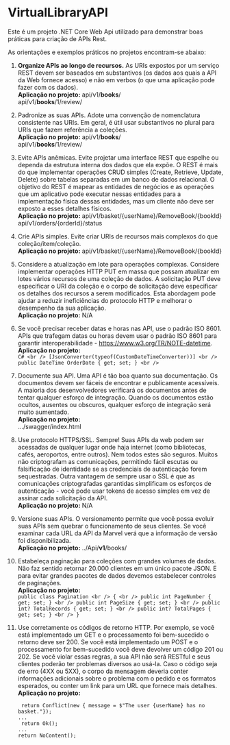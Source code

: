 # VirtualLibraryAPI

Este é um projeto .NET Core Web Api utilizado para demonstrar boas práticas para criação de APIs Rest.

As orientações e exemplos práticos no projetos encontram-se abaixo:

1. **Organize APIs ao longo de recursos.** As URIs expostos por um serviço REST devem ser baseados em
substantivos (os dados aos quais a API da Web fornece acesso) e não em verbos (o que uma aplicação pode
fazer com os dados). <br />
**Aplicação no projeto:** api/v1/**books**/ <br />
                          api/v1/**books**/1/review/

2. Padronize as suas APIs. Adote uma convenção de nomenclatura consistente nas URIs. Em geral, é útil usar
substantivos no plural para URIs que fazem referência a coleções. <br />
**Aplicação no projeto:** api/v1/**books**/ <br />
                          api/v1/**books**/1/review/

3. Evite APIs anêmicas. Evite projetar uma interface REST que espelhe ou dependa da estrutura interna dos
dados que ela expõe. O REST é mais do que implementar operações CRUD simples (Create, Retrieve, Update,
Delete) sobre tabelas separadas em um banco de dados relacional. O objetivo do REST é mapear as entidades
de negócios e as operações que um aplicativo pode executar nessas entidades para a implementação física dessas entidades, mas um cliente não deve ser exposto a esses detalhes físicos. <br />
**Aplicação no projeto:** api/v1/basket/{userName}/RemoveBook/{bookId} <br />
                          api/v1/orders/{orderId}/status

4. Crie APIs simples. Evite criar URIs de recursos mais complexos do que coleção/item/coleção. <br />
**Aplicação no projeto:**  api/v1/basket/{userName}/RemoveBook/{bookId}

5. Considere a atualização em lote para operações complexas. Considere implementar operações HTTP PUT
em massa que possam atualizar em lotes vários recursos de uma coleção de dados. A solicitação PUT deve
especificar o URI da coleção e o corpo de solicitação deve especificar os detalhes dos recursos a serem
modificados. Esta abordagem pode ajudar a reduzir ineficiências do protocolo HTTP e melhorar o desempenho
da sua aplicação.<br />
**Aplicação no projeto:** N/A

6. Se você precisar receber datas e horas nas API, use o padrão ISO 8601. APIs que trafegam datas ou horas
devem usar o padrão ISO 8601 para garantir interoperabilidade - https://www.w3.org/TR/NOTE-datetime. <br />
**Aplicação no projeto:**  
            ```C# <br />
            [JsonConverter(typeof(CustomDateTimeConverter))] <br />
            public DateTime OrderDate { get; set; } <br />
            ```
7. Documente sua API. Uma API é tão boa quanto sua documentação. Os documentos devem ser fáceis de
encontrar e publicamente acessíveis. A maioria dos desenvolvedores verificará os documentos antes de tentar
qualquer esforço de integração. Quando os documentos estão ocultos, ausentes ou obscuros, qualquer esforço
de integração será muito aumentado. <br />
**Aplicação no projeto:** <br />
            .../swagger/index.html

8. Use protocolo HTTPS/SSL. Sempre! Suas APIs da web podem ser acessadas de qualquer lugar onde haja
internet (como bibliotecas, cafés, aeroportos, entre outros). Nem todos estes são seguros. Muitos não
criptografam as comunicações, permitindo fácil escutas ou falsificação de identidade se as credenciais de
autenticação forem sequestradas. Outra vantagem de sempre usar o SSL é que as comunicações criptografadas
garantidas simplificam os esforços de autenticação - você pode usar tokens de acesso simples em vez de assinar cada solicitação da API. <br />
**Aplicação no projeto:**  N/A

9. Versione suas APIs. O versionamento permite que você possa evoluir suas APIs sem quebrar o
funcionamento de seus clientes. Se você examinar cada URL da API da Marvel verá que a informação de versão
foi disponibilizada. <br />
**Aplicação no projeto:**  ../Api/**v1**/books/

10. Estabeleça paginação para coleções com grandes volumes de dados. Não faz sentido retornar 20.000
clientes em um único pacote JSON. E para evitar grandes pacotes de dados devemos estabelecer controles de
paginações. <br />
**Aplicação no projeto:** <br />
        ```
        public class Pagination <br />
        { <br />
            public int PageNumber { get; set; } <br />
            public int PageSize { get; set; } <br />
            public int? TotalRecords { get; set; } <br />
            public int? TotalPages { get; set; } <br />
        } ```

11. Use corretamente os códigos de retorno HTTP. Por exemplo, se você está implementado um GET e o
processamento foi bem-sucedido o retorno deve ser 200. Se você está implementado um POST e o
processamento for bem-sucedido você deve devolver um código 201 ou 202. Se você violar essas regras, a sua
API não será RESTful e seus clientes poderão ter problemas diversos ao usá-la. Caso o código seja de erro
(4XX ou 5XX), o corpo da mensagem deveria conter informações adicionais sobre o problema com o pedido
e os formatos esperados, ou conter um link para um URL que fornece mais detalhes.<br />
**Aplicação no projeto:** 
    ```
     return Conflict(new { message = $"The user {userName} has no basket."});
    ...
     return Ok();
    ...
    return NoContent();